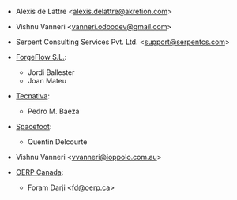 - Alexis de Lattre \<<alexis.delattre@akretion.com>\>

- Vishnu Vanneri \<<vanneri.odoodev@gmail.com>\>

- Serpent Consulting Services Pvt. Ltd. \<<support@serpentcs.com>\>

- [ForgeFlow S.L.](contact@forgeflow.com):
  - Jordi Ballester
  - Joan Mateu

- [Tecnativa](https://www.tecnativa.com):
  - Pedro M. Baeza

- [Spacefoot](https://www.spacefoot.com):
  - Quentin Delcourte

- Vishnu Vanneri \<<vvanneri@ioppolo.com.au>\>

- [OERP Canada](https://www.oerp.ca/):
  - Foram Darji \<<fd@oerp.ca>\>
